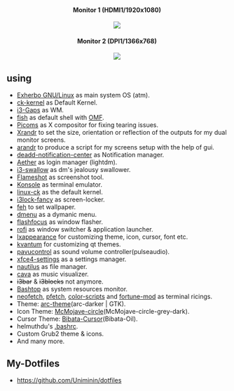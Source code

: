 
<h4 align="center">Monitor 1 (HDMI1/1920x1080)</h4>

<p align="center">
  <img src="https://github.com/Uniminin/i3Gaps-Config/blob/master/Screenshots/MN1.png"/>
</p>

<h4 align="center">Monitor 2 (DPI1/1366x768)</h4>

<p align="center">
  <img src="https://github.com/Uniminin/i3Gaps-Config/blob/master/Screenshots/MN2.png"/>
</p>

## using
* <a href=https://exherbo.org/>Exherbo GNU/Linux</a> as main system OS (atm).
* <a href=https://packages.gentoo.org/packages/sys-kernel/ck-sources3>ck-kernel</a> as Default Kernel.
* <a href=https://github.com/Airblader/i3>i3-Gaps</a> as WM.
* <a href=https://fishshell.com/>fish</a> as default shell with <a href=https://github.com/oh-my-fish/oh-my-fish>OMF</a>.
* <a href=https://wiki.archlinux.org/index.php/Picom>Picoms</a> as X compositor for fixing tearing issues.
* <a href=https://wiki.archlinux.org/index.php/Xrandr>Xrandr</a>  to set the size, orientation or reflection of the outputs for my dual monitor screens.
* <a href=https://www.archlinux.org/packages/community/any/arandr/>arandr</a> to produce a script for my screens setup with the help of gui.
* <a href=https://aur.archlinux.org/packages/deadd-notification-center/>deadd-notification-center</a> as Notification manager.
* <a href=https://github.com/NoiSek/Aether>Aether</a> as login manager (lightdm).
* <a href=https://github.com/jamesofarrell/i3-swallow>i3-swallow</a> as dm's jealousy swallower.
* <a href=https://flameshot.js.org/>Flameshot</a> as screenshot tool.
* <a href=https://konsole.kde.org/>Konsole</a> as terminal emulator.
* <a href=https://wiki.archlinux.org/index.php/Linux-ck>linux-ck</a> as the default kernel.
* <a href=https://github.com/meskarune/i3lock-fancy/>i3lock-fancy</a> as screen-locker.
* <a href=https://www.archlinux.org/packages/extra/x86_64/feh/>feh</a> to set wallpaper.
* <a href=https://tools.suckless.org/dmenu/>dmenu</a> as a dymanic menu.
* <a href=https://github.com/fennerm/flashfocus>flashfocus</a> as window flasher.
* <a href=https://github.com/davatorium/rofi>rofi</a> as window switcher & application launcher.
* <a href=https://www.archlinux.org/packages/community/x86_64/lxappearance/>lxappearance</a> for customizing theme, icon, cursor, font etc.
* <a href=https://www.archlinux.org/packages/community/x86_64/kvantum-qt5/>kvantum</a> for customizing qt themes.
* <a href=https://www.archlinux.org/packages/extra/x86_64/pavucontrol/>pavucontrol</a> as sound volume controller(pulseaudio).
* <a href=https://www.archlinux.org/packages/extra/x86_64/xfce4-settings/>xfce4-settings</a> as a settings manager.
* <a href=https://www.archlinux.org/packages/extra/x86_64/nautilus/>nautilus</a> as file manager.
* <a href=https://github.com/karlstav/cava>cava</a> as music visualizer.
* ~~i3bar~~ & ~~i3blocks~~ not anymore.
* <a href=https://github.com/aristocratos/bashtop>Bashtop</a> as system resources monitor.
* <a href=https://github.com/dylanaraps/neofetch>neofetch</a>, <a href=https://github.com/dylanaraps/pfetch>pfetch</a>, <a href=https://github.com/stark/Color-Scripts>color-scripts</a> and <a href=https://github.com/shlomif/fortune-mod>fortune-mod</a> as terminal ricings.
* Theme: <a href=https://github.com/horst3180/arc-theme>arc-theme</a>(arc-darker | GTK).
* Icon Theme: <a href=https://github.com/vinceliuice/McMojave-circle>McMojave-circle</a>(McMojave-circle-grey-dark).
* Cursor Theme: <a href=https://github.com/KaizIqbal/Bibata_Cursor>Bibata-Cursor</a>(Bibata-Oil).
* helmuthdu's <a href=https://github.com/helmuthdu/dotfiles/blob/master/.bashrc>.bashrc</a>.
* Custom Grub2 theme & icons.
* And many more.

## My-Dotfiles
* https://github.com/Uniminin/dotfiles
